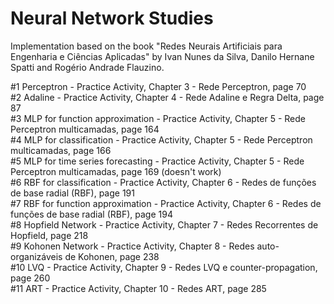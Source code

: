 # Neural Network Studies

Implementation based on the book "Redes Neurais Artificiais para Engenharia e Ciências Aplicadas" by Ivan Nunes da Silva, Danilo Hernane Spatti and Rogério Andrade Flauzino.

#1 Perceptron - Practice Activity, Chapter 3 - Rede Perceptron, page 70 <br>
#2 Adaline - Practice Activity, Chapter 4 - Rede Adaline e Regra Delta, page 87 <br>
#3 MLP for function approximation - Practice Activity, Chapter 5 - Rede Perceptron multicamadas, page 164 <br>
#4 MLP for classification - Practice Activity, Chapter 5 - Rede Perceptron multicamadas, page 166 <br>
#5 MLP for time series forecasting - Practice Activity, Chapter 5 - Rede Perceptron multicamadas, page 169 (doesn't work) <br>
#6 RBF for classification - Practice Activity, Chapter 6 - Redes de funções de base radial (RBF), page 191 <br>
#7 RBF for function approximation - Practice Activity, Chapter 6 - Redes de funções de base radial (RBF), page 194 <br>
#8 Hopfield Network - Practice Activity, Chapter 7 - Redes Recorrentes de Hopfield, page 218 <br>
#9 Kohonen Network - Practice Activity, Chapter 8 - Redes auto-organizáveis de Kohonen, page 238 <br>
#10 LVQ - Practice Activity, Chapter 9 - Redes LVQ e counter-propagation, page 260 <br>
#11 ART - Practice Activity, Chapter 10 - Redes ART, page 285
